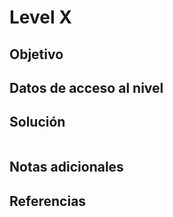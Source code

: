 # Level X
## Objetivo
## Datos de acceso al nivel
## Solución
```
```
## Notas adicionales
## Referencias
